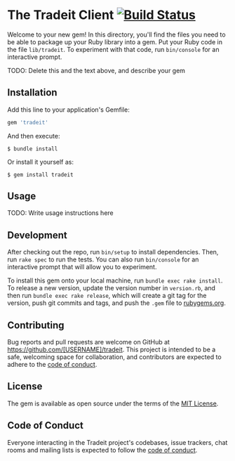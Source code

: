 # The Tradeit Client [![Build Status](https://travis-ci.org/rendegosling/tradeit.svg?branch=master)](https://travis-ci.org/rendegosling/tradeit)

Welcome to your new gem! In this directory, you'll find the files you need to be able to package up your Ruby library into a gem. Put your Ruby code in the file `lib/tradeit`. To experiment with that code, run `bin/console` for an interactive prompt.

TODO: Delete this and the text above, and describe your gem

## Installation

Add this line to your application's Gemfile:

```ruby
gem 'tradeit'
```

And then execute:

    $ bundle install

Or install it yourself as:

    $ gem install tradeit

## Usage

TODO: Write usage instructions here

## Development

After checking out the repo, run `bin/setup` to install dependencies. Then, run `rake spec` to run the tests. You can also run `bin/console` for an interactive prompt that will allow you to experiment.

To install this gem onto your local machine, run `bundle exec rake install`. To release a new version, update the version number in `version.rb`, and then run `bundle exec rake release`, which will create a git tag for the version, push git commits and tags, and push the `.gem` file to [rubygems.org](https://rubygems.org).

## Contributing

Bug reports and pull requests are welcome on GitHub at https://github.com/[USERNAME]/tradeit. This project is intended to be a safe, welcoming space for collaboration, and contributors are expected to adhere to the [code of conduct](https://github.com/[USERNAME]/tradeit/blob/master/CODE_OF_CONDUCT.md).


## License

The gem is available as open source under the terms of the [MIT License](https://opensource.org/licenses/MIT).

## Code of Conduct

Everyone interacting in the Tradeit project's codebases, issue trackers, chat rooms and mailing lists is expected to follow the [code of conduct](https://github.com/[USERNAME]/tradeit/blob/master/CODE_OF_CONDUCT.md).
